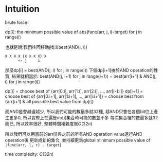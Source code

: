 # Intuition

brute force:

dp[i]: the minimum possible value of abs(func(arr, j, i)-target) for j in range(i)

也就是說:我們往回移動j找出best(AND(j, i))
```
X X X X {X X X X} X
      <- j     i
```

那麼dp[i] = best(AND(j, i) for j in range(i))
下個dp[i+1]由於AND operation的性質, 結果就相當於:
best(AND(j, i+1) for j in range(i+1)) = best(arr[i+1] & AND(j, i) for j in range(i))

dp[i] = choose best of {arr[0:i], arr[1:i], arr[2:i], ..., arr[i-1:i]}
dp[i+1] = choose best of {arr[0:i+1], arr[1:i+1], ..., arr[i:i+1]} = choose best from {arr[i+1] & all possible best value from dp[i]}

而AND是會越遠越少, 所以我們可能的數最多就32種, 越AND只會在各個bit位上產生更多0, 所以實際上在遍歷dp[i]集合時可能的數並不多
每次集合裡的數最多就32而已, 所以效率很好, 整體時間複雜度就$O(32n)$

所以我們可以用當前的arr[i]與之前的所有AND operation value進行AND operation後
更新成新的集合, 並持續更新global minimum possible value of `|func(arr, l, r) - target|`


time complexity: $O(32n)$